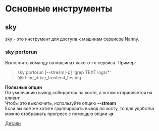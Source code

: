 # Основные инструменты

## sky

sky - это инструмент для доступа к машинам сервисов Nanny.

### sky portorun

Выполнить команду на машинах какого-то сервиса.
Пример:
> sky portorun \[--stream|-p\] 'grep TEXT logs/*' f@rtline_drive_frontend_testing

**Полезные опции**\
По умолчанию вывод собирается на хосте, а потом отправляется на клиент.\
Чтобы это выключить, используйте опцию **--stream**\
Если вы всё же хотите группировать вывод по хосту, то для удобства можно отображать прогресс с помощью опции **-p**


[Детали](https://doc.yandex-team.ru/Search/skynet-dg/concepts/sky-portorun.html?lang=ru)
